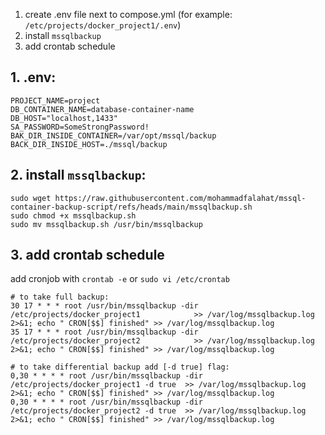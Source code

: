 1.	create .env file next to compose.yml  (for example: `/etc/projects/docker_project1/.env`)
2.	install `mssqlbackup`
3.	add crontab schedule

## 1. .env:

```
PROJECT_NAME=project
DB_CONTAINER_NAME=database-container-name
DB_HOST="localhost,1433"
SA_PASSWORD=SomeStrongPassword!
BAK_DIR_INSIDE_CONTAINER=/var/opt/mssql/backup
BACK_DIR_INSIDE_HOST=./mssql/backup
```

## 2. install `mssqlbackup`:

```
sudo wget https://raw.githubusercontent.com/mohammadfalahat/mssql-container-backup-script/refs/heads/main/mssqlbackup.sh
sudo chmod +x mssqlbackup.sh
sudo mv mssqlbackup.sh /usr/bin/mssqlbackup
```

## 3. add crontab schedule
add cronjob with `crontab -e` or `sudo vi /etc/crontab`
```
# to take full backup:
30 17 * * * root /usr/bin/mssqlbackup -dir /etc/projects/docker_project1            >> /var/log/mssqlbackup.log 2>&1; echo " CRON[$$] finished" >> /var/log/mssqlbackup.log
35 17 * * * root /usr/bin/mssqlbackup -dir /etc/projects/docker_project2            >> /var/log/mssqlbackup.log 2>&1; echo " CRON[$$] finished" >> /var/log/mssqlbackup.log

# to take differential backup add [-d true] flag:
0,30 * * * * root /usr/bin/mssqlbackup -dir /etc/projects/docker_project1 -d true  >> /var/log/mssqlbackup.log 2>&1; echo " CRON[$$] finished" >> /var/log/mssqlbackup.log
0,30 * * * * root /usr/bin/mssqlbackup -dir /etc/projects/docker_project2 -d true  >> /var/log/mssqlbackup.log 2>&1; echo " CRON[$$] finished" >> /var/log/mssqlbackup.log
```
